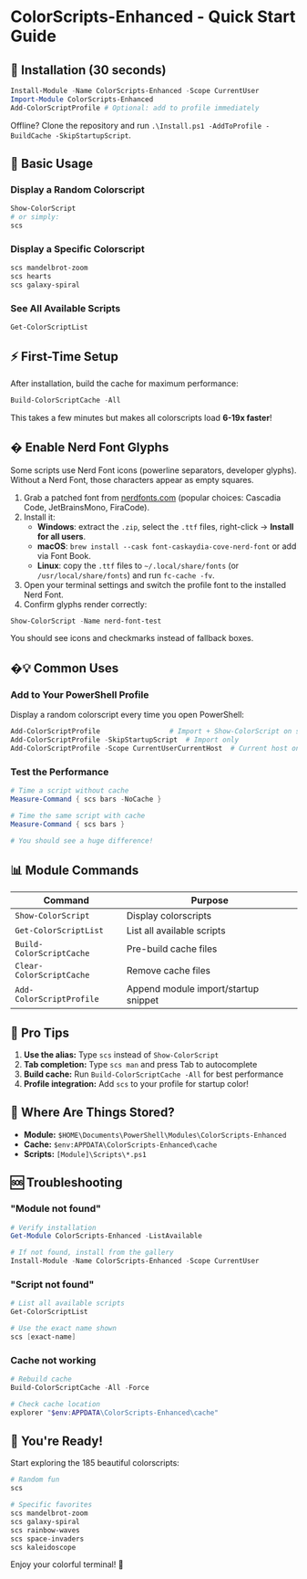 # ColorScripts-Enhanced - Quick Start Guide

## 🚀 Installation (30 seconds)

```powershell
Install-Module -Name ColorScripts-Enhanced -Scope CurrentUser
Import-Module ColorScripts-Enhanced
Add-ColorScriptProfile # Optional: add to profile immediately
```

Offline? Clone the repository and run `.\Install.ps1 -AddToProfile -BuildCache -SkipStartupScript`.

## 🎨 Basic Usage

### Display a Random Colorscript

```powershell
Show-ColorScript
# or simply:
scs
```

### Display a Specific Colorscript

```powershell
scs mandelbrot-zoom
scs hearts
scs galaxy-spiral
```

### See All Available Scripts

```powershell
Get-ColorScriptList
```

## ⚡ First-Time Setup

After installation, build the cache for maximum performance:

```powershell
Build-ColorScriptCache -All
```

This takes a few minutes but makes all colorscripts load **6-19x faster**!

## �️ Enable Nerd Font Glyphs

Some scripts use Nerd Font icons (powerline separators, developer glyphs). Without a Nerd Font, those characters appear as empty squares.

1. Grab a patched font from [nerdfonts.com](https://www.nerdfonts.com/) (popular choices: Cascadia Code, JetBrainsMono, FiraCode).
2. Install it:
   - **Windows**: extract the `.zip`, select the `.ttf` files, right-click → **Install for all users**.
   - **macOS**: `brew install --cask font-caskaydia-cove-nerd-font` or add via Font Book.
   - **Linux**: copy the `.ttf` files to `~/.local/share/fonts` (or `/usr/local/share/fonts`) and run `fc-cache -fv`.
3. Open your terminal settings and switch the profile font to the installed Nerd Font.
4. Confirm glyphs render correctly:

```powershell
Show-ColorScript -Name nerd-font-test
```

You should see icons and checkmarks instead of fallback boxes.

## �💡 Common Uses

### Add to Your PowerShell Profile

Display a random colorscript every time you open PowerShell:

```powershell
Add-ColorScriptProfile                 # Import + Show-ColorScript on startup
Add-ColorScriptProfile -SkipStartupScript  # Import only
Add-ColorScriptProfile -Scope CurrentUserCurrentHost  # Current host only
```

### Test the Performance

```powershell
# Time a script without cache
Measure-Command { scs bars -NoCache }

# Time the same script with cache
Measure-Command { scs bars }

# You should see a huge difference!
```

## 📊 Module Commands

| Command                  | Purpose                              |
| ------------------------ | ------------------------------------ |
| `Show-ColorScript`       | Display colorscripts                 |
| `Get-ColorScriptList`    | List all available scripts           |
| `Build-ColorScriptCache` | Pre-build cache files                |
| `Clear-ColorScriptCache` | Remove cache files                   |
| `Add-ColorScriptProfile` | Append module import/startup snippet |

## 🎯 Pro Tips

1. **Use the alias:** Type `scs` instead of `Show-ColorScript`
2. **Tab completion:** Type `scs man` and press Tab to autocomplete
3. **Build cache:** Run `Build-ColorScriptCache -All` for best performance
4. **Profile integration:** Add `scs` to your profile for startup color!

## 📁 Where Are Things Stored?

- **Module:** `$HOME\Documents\PowerShell\Modules\ColorScripts-Enhanced`
- **Cache:** `$env:APPDATA\ColorScripts-Enhanced\cache`
- **Scripts:** `[Module]\Scripts\*.ps1`

## 🆘 Troubleshooting

### "Module not found"

```powershell
# Verify installation
Get-Module ColorScripts-Enhanced -ListAvailable

# If not found, install from the gallery
Install-Module -Name ColorScripts-Enhanced -Scope CurrentUser
```

### "Script not found"

```powershell
# List all available scripts
Get-ColorScriptList

# Use the exact name shown
scs [exact-name]
```

### Cache not working

```powershell
# Rebuild cache
Build-ColorScriptCache -All -Force

# Check cache location
explorer "$env:APPDATA\ColorScripts-Enhanced\cache"
```

## 🎉 You're Ready!

Start exploring the 185 beautiful colorscripts:

```powershell
# Random fun
scs

# Specific favorites
scs mandelbrot-zoom
scs galaxy-spiral
scs rainbow-waves
scs space-invaders
scs kaleidoscope
```

Enjoy your colorful terminal! 🌈
